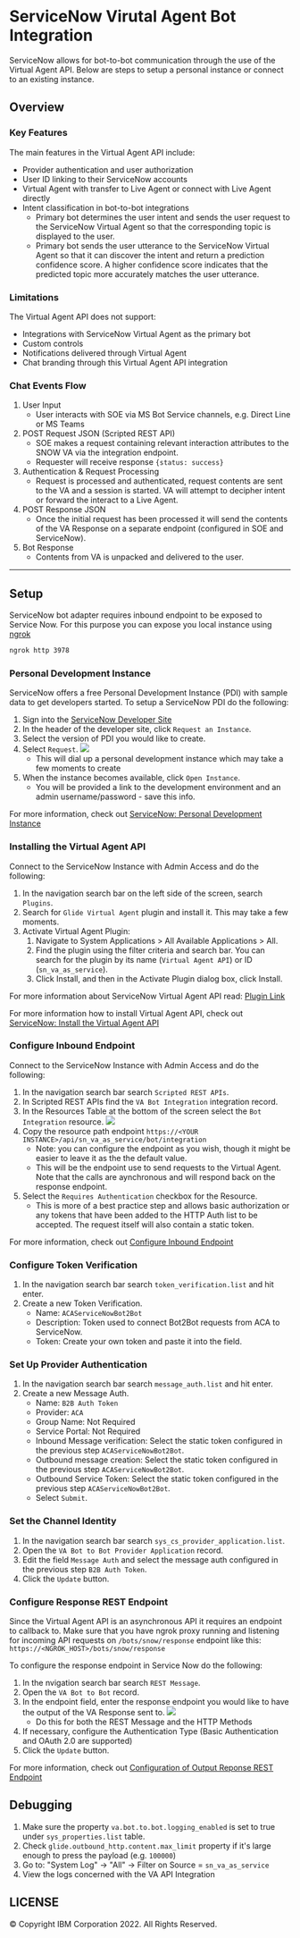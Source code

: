 <!--
  © Copyright IBM Corporation 2022. All Rights Reserved.

  SPDX-License-Identifier: EPL-2.0
-->
# ServiceNow Virutal Agent Bot Integration

ServiceNow allows for bot-to-bot communication through the use of the Virtual Agent API. Below are steps to setup a personal instance or connect to an existing instance.

## Overview

### Key Features

The main features in the Virtual Agent API include:

* Provider authentication and user authorization
* User ID linking to their ServiceNow accounts
* Virtual Agent with transfer to Live Agent or connect with Live Agent directly
* Intent classification in bot-to-bot integrations
  * Primary bot determines the user intent and sends the user request to the ServiceNow Virtual Agent so that the corresponding topic is displayed to the user.
  * Primary bot sends the user utterance to the ServiceNow Virtual Agent so that it can discover the intent and return a prediction confidence score. A higher confidence score indicates that the predicted topic more accurately matches the user utterance.

### Limitations

The Virtual Agent API does not support:

* Integrations with ServiceNow Virtual Agent as the primary bot
* Custom controls
* Notifications delivered through Virtual Agent
* Chat branding through this Virtual Agent API integration

### Chat Events Flow

1. User Input
    * User interacts with SOE via MS Bot Service channels, e.g. Direct Line or MS Teams
2. POST Request JSON (Scripted REST API)
    * SOE makes a request containing relevant interaction attributes to the SNOW VA via the integration endpoint.
    * Requester will receive response `{status: success}`
3. Authentication & Request Processing
    * Request is processed and authenticated, request contents are sent to the VA and a session is started. VA will attempt to decipher intent or forward the interact to a Live Agent.
4. POST Response JSON
    * Once the initial request has been processed it will send the contents of the VA Response on a separate endpoint (configured in SOE and ServiceNow).
5. Bot Response
    * Contents from VA is unpacked and delivered to the user.

---

## Setup

ServiceNow bot adapter requires inbound endpoint to be exposed to Service Now. For this purpose you can expose you local instance using [ngrok](https://ngrok.com/download)

```BASH
ngrok http 3978
```

### Personal Development Instance

ServiceNow offers a free Personal Development Instance (PDI) with sample data to get developers started. To setup a ServiceNow PDI do the following:

1. Sign into the [ServiceNow Developer Site](https://developer.servicenow.com/)
2. In the header of the developer site, click `Request an Instance`.
3. Select the version of PDI you would like to create.
4. Select `Request`.
![](https://developer.servicenow.com/app_store_learnv2_buildmyfirstapp_rome_servicenowbasics_images_bmfa_requestinstance.png)
    * This will dial up a personal development instance which may take a few moments to create
5. When the instance becomes available, click `Open Instance`.
    * You will be provided a link to the development environment and an admin username/password - save this info.

For more information, check out [ServiceNow: Personal Development Instance](https://developer.servicenow.com/dev.do#!/learn/learning-plans/rome/new_to_servicenow/app_store_learnv2_buildmyfirstapp_rome_personal_developer_instances)

### Installing the Virtual Agent API

Connect to the ServiceNow Instance with Admin Access and do the following:

1. In the navigation search bar on the left side of the screen, search `Plugins`.
2. Search for `Glide Virtual Agent` plugin and install it. This may take a few moments.
3. Activate Virtual Agent Plugin:
   1. Navigate to System Applications > All Available Applications > All.
   2. Find the plugin using the filter criteria and search bar. You can search for the plugin by its name (`Virtual Agent API`) or ID (`sn_va_as_service`).
   3. Click Install, and then in the Activate Plugin dialog box, click Install.

For more information about ServiceNow Virtual Agent API read: [Plugin Link](https://store.servicenow.com/sn_appstore_store.do#!/store/application/62c44c6353311010ad77ddeeff7b120c/3.0.0?referer=%2Fstore%2Fsearch%3Flistingtype%3Dallintegrations%25253Bancillary_app%25253Bcertified_apps%25253Bcontent%25253Bindustry_solution%25253Boem%25253Butility%25253Btemplate%26q%3Dvirtual%2520agent%2520api&sl=sh)

For more information how to install Virtual Agent API, check out [ServiceNow: Install the Virtual Agent API](https://docs.servicenow.com/bundle/paris-now-intelligence/page/administer/virtual-agent/task/install-virtual-agent-api.html)

### Configure Inbound Endpoint

Connect to the ServiceNow Instance with Admin Access and do the following:

1. In the navigation search bar search `Scripted REST APIs`.
2. In Scripted REST APIs find the `VA Bot Integration` integration record.
3. In the Resources Table at the bottom of the screen select the `Bot Integration` resource.
![](https://docs.servicenow.com/bundle/paris-now-intelligence/page/administer/virtual-agent/images/scripted-rest-api-endpoint.png?_LANG=enus)
4. Copy the resource path endpoint `https://<YOUR INSTANCE>/api/sn_va_as_service/bot/integration`
    * Note: you can configure the endpoint as you wish, though it might be easier to leave it as the the default value.
    * This will be the endpoint use to send requests to the Virtual Agent. Note that the calls are aynchronous and will respond back on the response endpoint.
5. Select the `Requires Authentication` checkbox for the Resource.
    * This is more of a best practice step and allows basic authorization or any tokens that have been added to the HTTP Auth list to be accepted. The request itself will also contain a static token.

For more information, check out [Configure Inbound Endpoint](https://docs.servicenow.com/bundle/paris-now-intelligence/page/administer/virtual-agent/task/configure-send-request.html)

### Configure Token Verification

1. In the navigation search bar search `token_verification.list` and hit enter.
2. Create a new Token Verification.
    * Name: `ACAServiceNowBot2Bot`
    * Description: Token used to connect Bot2Bot requests from ACA to ServiceNow.
    * Token: Create your own token and paste it into the field.

### Set Up Provider Authentication

1. In the navigation search bar search `message_auth.list` and hit enter.
2. Create a new Message Auth.
    * Name: `B2B Auth Token`
    * Provider: `ACA`
    * Group Name: Not Required
    * Service Portal: Not Required
    * Inbound Message verification: Select the static token configured in the previous step `ACAServiceNowBot2Bot`.
    * Outbound message creation: Select the static token configured in the previous step `ACAServiceNowBot2Bot`.
    * Outbound Service Token: Select the static token configured in the previous step `ACAServiceNowBot2Bot`.
    * Select `Submit`.

### Set the Channel Identity

1. In the navigation search bar search `sys_cs_provider_application.list`.
2. Open the `VA Bot to Bot Provider Application` record.
3. Edit the field `Message Auth` and select the message auth configured in the previous step `B2B Auth Token`.
4. Click the `Update` button.

### Configure Response REST Endpoint

Since the Virtual Agent API is an asynchronous API it requires an endpoint to callback to. Make sure that you have ngrok proxy running and listening for incoming API requests on `/bots/snow/response` endpoint like this: `https://<NGROK_HOST>/bots/snow/response`

To configure the response endpoint in Service Now do the following:

1. In the nvigation search bar search `REST Message`.
2. Open the `VA Bot to Bot` record.
3. In the endpoint field, enter the response endpoint you would like to have the output of the VA Response sent to.
![](https://docs.servicenow.com/bundle/paris-now-intelligence/page/administer/virtual-agent/images/REST-response-endpoint.png?_LANG=enus)
    * Do this for both the REST Message and the HTTP Methods
4. If necessary, configure the Authentication Type (Basic Authentication and OAuth 2.0 are supported)
5. Click the `Update` button.

For more information, check out [Configuration of Output Reponse REST Endpoint](https://docs.servicenow.com/bundle/paris-now-intelligence/page/administer/virtual-agent/task/configure-response-endpoint-va-api.html)

## Debugging

1. Make sure the property `va.bot.to.bot.logging_enabled` is set to true under `sys_properties.list` table.
2. Check `glide.outbound_http.content.max_limit` property if it's large enough to press the payload (e.g. `100000`)
3. Go to: "System Log" -> "All" -> Filter on Source = `sn_va_as_service`
4. View the logs concerned with the VA API Integration

## LICENSE

© Copyright IBM Corporation 2022. All Rights Reserved.
